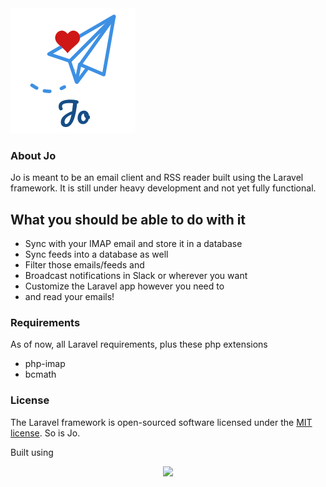 

<img src="https://raw.githubusercontent.com/thgs/jo/master/public/logo.png">

### About Jo

Jo is meant to be an email client and RSS reader built using the Laravel framework. 
It is still under heavy development and not yet fully functional.

## What you should be able to do with it

* Sync with your IMAP email and store it in a database
* Sync feeds into a database as well
* Filter those emails/feeds and 
* Broadcast notifications in Slack or wherever you want
* Customize the Laravel app however you need to
* and read your emails!

### Requirements

As of now, all Laravel requirements, plus these php extensions 

* php-imap 
* bcmath


### License

The Laravel framework is open-sourced software licensed under the [MIT license](https://opensource.org/licenses/MIT).
So is Jo.

Built using
<p align="center"><img src="https://laravel.com/assets/img/components/logo-laravel.svg"></p>
